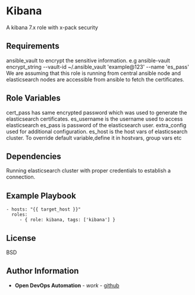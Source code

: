Kibana
=========

A kibana 7.x role with x-pack security

Requirements
------------

ansible_vault to encrypt the sensitive information. e.g  ansible-vault encrypt_string --vault-id ~/.ansible_vault 'example@123' --name 'es_pass'
We are assuming that this role is running from central ansible node and elasticsearch nodes are accessible from ansible to fetch the certificates.


Role Variables
--------------

cert_pass has same encrypted password which was used to generate the elasticsearch certificates.
es_username is the username used to access elasticsearch
es_pass is password of the elasticsearch user.
extra_config used for additional configuration.
es_host is the host vars of elasticsearch cluster.
To override default variable,define it in hostvars, group vars etc


Dependencies
------------

Running elasticsearch cluster with proper credentials to establish a connection.

Example Playbook
----------------

    - hosts: "{{ target_host }}"
      roles:
         - { role: kibana, tags: ['kibana'] }

License
-------

BSD

Author Information
------------------


* **Open DevOps Automation** - *work* - [github](https://github.com/opendevopsautomation)
